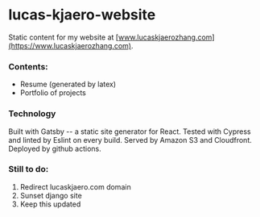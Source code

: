 # lucas-kjaero-website
Static content for my website at [www.lucaskjaerozhang.com](https://www.lucaskjaerozhang.com).

### Contents:
- Resume (generated by latex)
- Portfolio of projects

### Technology
Built with Gatsby -- a static site generator for React.
Tested with Cypress and linted by Eslint on every build.
Served by Amazon S3 and Cloudfront.
Deployed by github actions.

### Still to do:
1. Redirect lucaskjaero.com domain
2. Sunset django site
3. Keep this updated
